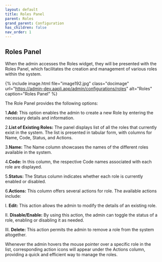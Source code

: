 ```yaml
---
layout: default
title: Roles Panel
parent: Roles
grand_parent: Configuration
has_children: false
nav_order: 1
---
```

## Roles Panel

When the admin accesses the Roles widget, they will be presented with the Roles Panel, which facilitates the creation and management of various roles within the system.

{% include image.html file="image192.jpg" class="docimage" url="https://admin-dev.aapli.app/admin/configurations/roles" alt="Roles" caption="Roles Panel" %}

The Role Panel provides the following options:

1.**Add:** This option enables the admin to create a new Role by entering the necessary details and information.

2.**List of Existing Roles:** The panel displays list of all the roles that currently exist in the system. The list is presented in tabular form, with columns for Name, Code, Status, and Actions.

3.**Name:** The Name column showcases the names of the different roles available in the system.

4.**Code:** In this column, the respective Code names associated with each role are displayed.

5.**Status:** The Status column indicates whether each role is currently enabled or disabled.

6.**Actions:** This column offers several actions for role. The available actions include:

I. **Edit:** This action allows the admin to modify the details of an existing role.

II. **Disable/Enable:** By using this action, the admin can toggle the status of a role, enabling or disabling it as needed.

III. **Delete:** This action permits the admin to remove a role from the system altogether.

Whenever the admin hovers the mouse pointer over a specific role in the list, corresponding action icons will appear under the Actions column, providing a quick and efficient way to manage the roles.